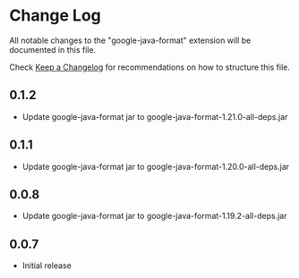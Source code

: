 # Change Log

All notable changes to the "google-java-format" extension will be documented in this file.

Check [Keep a Changelog](http://keepachangelog.com/) for recommendations on how to structure this file.

## 0.1.2
- Update google-java-format jar to google-java-format-1.21.0-all-deps.jar

## 0.1.1
- Update google-java-format jar to google-java-format-1.20.0-all-deps.jar

## 0.0.8
- Update google-java-format jar to google-java-format-1.19.2-all-deps.jar

## 0.0.7
- Initial release

